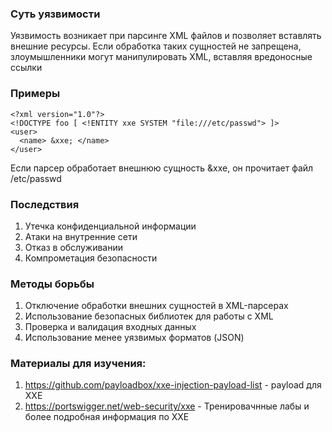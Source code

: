 ### Суть уязвимости
Уязвимость возникает при парсинге XML файлов и позволяет вставлять внешние ресурсы. Если обработка таких сущностей не запрещена, злоумышленники могут манипулировать XML, вставляя вредоносные ссылки
### Примеры
```
<?xml version="1.0"?>
<!DOCTYPE foo [ <!ENTITY xxe SYSTEM "file:///etc/passwd"> ]>
<user> 
  <name> &xxe; </name>
</user>
```
Если парсер обработает внешнюю сущность &xxe, он прочитает файл /etc/passwd
### Последствия
1. Утечка конфиденциальной информации
2. Атаки на внутренние сети
3. Отказ в обслуживании
4. Компрометация безопасности

### Методы борьбы
1. Отключение обработки внешних сущностей в XML-парсерах
2. Использование безопасных библиотек для работы с XML
3. Проверка и валидация входных данных
4. Использование менее уязвимых форматов (JSON)

### Материалы для изучения:
1. https://github.com/payloadbox/xxe-injection-payload-list - payload для XXE 
2. https://portswigger.net/web-security/xxe - Тренировачнные лабы и более подробная информация по XXE
